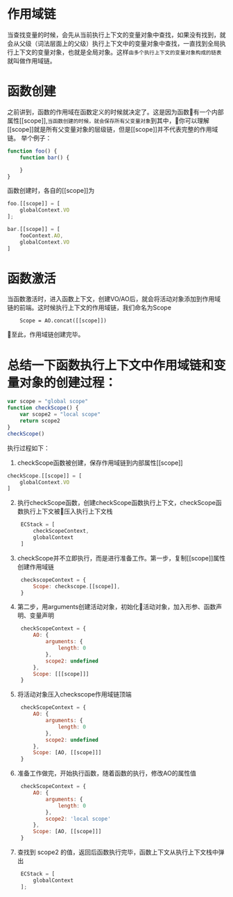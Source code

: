 # 作用域链
当查找变量的时候，会先从当前执行上下文的变量对象中查找，如果没有找到，就会从父级（词法层面上的父级）执行上下文中的变量对象中查找，一直找到全局执行上下文的变量对象，也就是全局对象。这样`由多个执行上下文的变量对象构成的链表`就叫做作用域链。
# 函数创建
之前讲到，函数的作用域在函数定义的时候就决定了。这是因为函数有一个内部属性[[scope]],`当函数创建的时候，就会保存所有父变量对象`到其中，你可以理解[[scope]]就是所有父变量对象的层级链，但是[[scope]]并不代表完整的作用域链。
举个例子：
```javascript
function foo() {
    function bar() {

    }
}
```
函数创建时，各自的[[scope]]为
```javascript
foo.[[scope]] = [
    globalContext.VO
];

bar.[[scope]] = [
    fooContext.AO,
    globalContext.VO
]
```
# 函数激活
当函数激活时，进入函数上下文，创建VO/AO后，就会将活动对象添加到作用域链的前端。这时候执行上下文的作用域链，我们命名为Scope
```
    Scope = AO.concat([[scope]])
```
至此，作用域链创建完毕。
# 总结一下函数执行上下文中作用域链和变量对象的创建过程：
```javascript
var scope = "global scope"
function checkScope() {
    var scope2 = "local scope"
    return scope2
}
checkScope()
```
执行过程如下：
1. checkScope函数被创建，保存作用域链到内部属性[[scope]]
```javascript
checkScope.[[scope]] = [
    globalContext.VO
]
```
2. 执行checkScope函数，创建checkScope函数执行上下文，checkScope函数执行上下文被压入执行上下文栈
   ```javascript
    ECStack = [
        checkScopeContext,
        globalContext
    ]
   ```
3. checkScope并不立即执行，而是进行准备工作。第一步，复制[[scope]]属性创建作用域链
   ```javascript
    checkscopeContext = {
        Scope: checkscope.[[scope]],
    }
   ```
4. 第二步，用arguments创建活动对象，初始化活动对象，加入形参、函数声明、变量声明
   ```javascript
    checkScopeContext = {
        AO: {
            arguments: {
                length: 0
            },
            scope2: undefined
        },
        Scope: [[[scope]]]
    }
   ```
5. 将活动对象压入checkscope作用域链顶端
   ```javascript
    checkScopeContext = {
        AO: {
            arguments: {
                length: 0
            },
            scope2: undefined
        },
        Scope: [AO, [[scope]]]
    }
   ```
6. 准备工作做完，开始执行函数，随着函数的执行，修改AO的属性值
   ```javascript
    checkScopeContext = {
        AO: {
            arguments: {
                length: 0
            },
            scope2: 'local scope'
        },
        Scope: [AO, [[scope]]]
    }
   ```
7. 查找到 scope2 的值，返回后函数执行完毕，函数上下文从执行上下文栈中弹出
   ```javascript
    ECStack = [
        globalContext
    ];
   ```

















































































































































































































